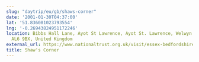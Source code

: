 ```yaml
---
slug: "daytrip/eu/gb/shaws-corner"
date: '2001-01-30T04:37:00'
lat: '51.836081023793554'
lng: '-0.26943824951172246'
location: Bibbs Hall Lane, Ayot St Lawrence, Ayot St. Lawrence, Welwyn Hatfield, Hertfordshire,
  AL6 9BX, United Kingdom
external_url: https://www.nationaltrust.org.uk/visit/essex-bedfordshire-hertfordshire/shaws-corner
title: Shaw's Corner
---
```



